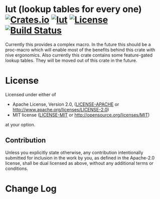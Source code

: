 lut (lookup tables for every one) [![Crates.io](https://img.shields.io/crates/v/lut.svg)](https://crates.io/crates/lut) [![lut](https://docs.rs/lut/badge.svg)](https://docs.rs/lut) [![License](https://img.shields.io/badge/License-MIT%2FApache%202.0-blue.svg)](https://opensource.org/licenses/Apache-2.0) [![Build Status](https://travis-ci.org/1aim/lut.svg?branch=master)](https://travis-ci.org/1aim/lut)
=================================

Currently this provides a complex macro. In the future this should
be a proc-macro which will enable most of the benefits behind this
crate with nive ergonomics. Also currently this crate contains some
feature-gated lookup tables. They will be moved out of this crate
in the future.

License
=======
Licensed under either of

 * Apache License, Version 2.0, ([LICENSE-APACHE](LICENSE-APACHE) or http://www.apache.org/licenses/LICENSE-2.0)
 * MIT license ([LICENSE-MIT](LICENSE-MIT) or http://opensource.org/licenses/MIT)

at your option.

Contribution
------------
Unless you explicitly state otherwise, any contribution intentionally submitted
for inclusion in the work by you, as defined in the Apache-2.0 license, shall
be dual licensed as above, without any additional terms or conditions.


Change Log
==========
